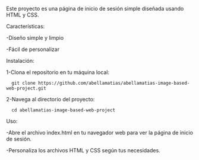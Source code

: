Este proyecto es una página de inicio de sesión simple diseñada usando HTML y CSS.

Características:

  -Diseño simple y limpio
  
  -Fácil de personalizar
  
Instalación:

  1-Clona el repositorio en tu máquina local:
  
      git clone https://github.com/abellamatias/abellamatias-image-based-web-project.git
      
  2-Navega al directorio del proyecto:
  
      cd abellamatias-image-based-web-project
      
Uso:

  -Abre el archivo index.html en tu navegador web para ver la página de inicio de sesión.
  
  -Personaliza los archivos HTML y CSS según tus necesidades.
  
